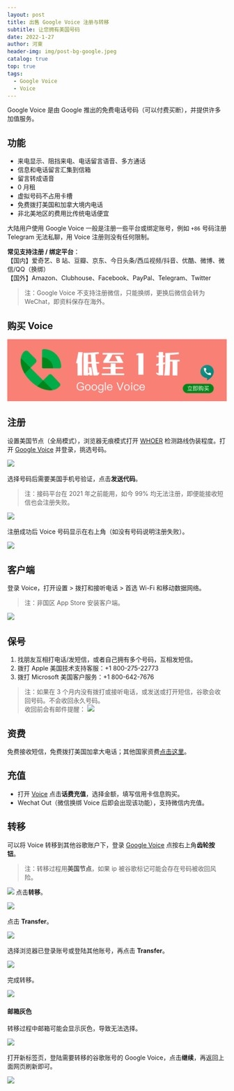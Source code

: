 ```yaml
---
layout: post
title: 出售 Google Voice 注册与转移
subtitle: 让您拥有美国号码
date: 2022-1-27
author: 河東
header-img: img/post-bg-google.jpeg
catalog: true
top: true
tags:
  - Google Voice
  - Voice
---
```


Google Voice 是由 Google 推出的免费电话号码（可以付费买断），并提供许多加值服务。

## 功能

- 来电显示、阻挡来电、电话留言语音、多方通话
- 信息和电话留言汇集到信箱
- 留言转成语音
- 0 月租
- 虚拟号码不占用卡槽
- 免费拨打美国和加拿大境内电话
- 非北美地区的费用比传统电话便宜

大陆用户使用 Google Voice 一般是注册一些平台或绑定账号，例如 `+86` 号码注册 Telegram 无法私聊，用 Voice 注册则没有任何限制。

**常见支持注册 / 绑定平台**：\
【国内】爱奇艺、B 站、豆瓣、京东、今日头条/西瓜视频/抖音、优酷、微博、微信/QQ（换绑）\
【国外】Amazon、Clubhouse、Facebook、PayPal、Telegram、Twitter

> 注：Google Voice 不支持注册微信，只能换绑，更换后微信会转为 WeChat，即资料保存在海外。

## 购买 Voice

[![](/img/Voice/01.png)](https://t.me/gv188)

## 注册

设置美国节点（全局模式），浏览器无痕模式打开 [WHOER](https://whoer.net) 检测路线伪装程度。打开 [Google Voice](https://voice.google.com/) 并登录，挑选号码。

![](https://i.loli.net/2021/03/02/jeDNBWAMYazm6ko.png)

选择号码后需要美国手机号验证，点击**发送代码**。

> 注：接码平台在 2021 年之前能用，如今 99% 均无法注册，即便能接收短信也会注册失败。

![](https://i.loli.net/2021/03/02/Bd2OEmhbHKrlzX7.png)

注册成功后 Voice 号码显示在右上角（如没有号码说明注册失败）。

![](https://tva4.sinaimg.cn/large/008aobiRgy1gmhm3prql2j31qi124wlf.jpg)

## 客户端

登录 Voice，打开设置 > 拨打和接听电话 > 首选 Wi-Fi 和移动数据网络。

> 注：非国区 App Store 安装客户端。

![](https://i.loli.net/2021/03/02/TM7HSyVJK5fbnCQ.png)

## 保号

1. 找朋友互相打电话/发短信，或者自己拥有多个号码，互相发短信。
2. 拨打 Apple 美国技术支持客服：+1 800-275-22773
3. 拨打 Microsoft 美国客户服务：+1 800-642-7676

> 注：如果在 3 个月内没有拨打或接听电话，或发送或打开短信，谷歌会收回号码。不会收回永久号码。  
> 收回前会有邮件提醒：
> ![](https://i.imgur.com/kZualA4.jpg)

## 资费

免费接收短信，免费拨打美国加拿大电话；其他国家资费[点击这里](https://voice.google.com/u/0/rates?pli=1)。

## 充值

- 打开 [Voice](https://voice.google.com/u/3/billing) 点击**话费充值**，选择金额，填写信用卡信息购买。
- Wechat Out（微信换绑 Voice 后即会出现该功能），支持微信内充值。

## 转移

可以将 Voice 转移到其他谷歌账户下，登录 [Google Voice](https://voice.google.com/u/0/messages) 点按右上角**齿轮按钮**。

> 注：转移过程用**美国节点**，如果 ip 被谷歌标记可能会存在号码被收回风险。

![](https://i.imgur.com/JKEP97B.png)
点击**转移**。

![](https://i.imgur.com/JZVjen2.png)

点击 **Transfer**。

![](https://i.imgur.com/Ez0XzAc.png)

选择浏览器已登录账号或登陆其他账号，再点击 **Transfer**。

![](https://i.imgur.com/UDYRIG2.png)

完成转移。

![](https://tva1.sinaimg.cn/large/008eZBHKly1gpa2120zx9j30yy0est9b.jpg)

#### 邮箱灰色

转移过程中邮箱可能会显示灰色，导致无法选择。

![](https://i.imgur.com/UvMh9hf.png)

打开新标签页，登陆需要转移的谷歌账号的 Google Voice，点击**继续**，再返回上面网页刷新即可。

![](https://i.imgur.com/AApKuOC.png)
